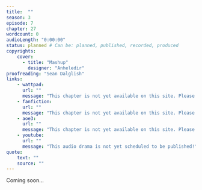 ```yaml
---
title:  ""
season: 3
episode: 7
chapter: 27
wordcount: 0
audioLength: "0:00:00"
status: planned # Can be: planned, published, recorded, produced
copyrights:
    cover:
      - title: "Mashup"
        designer: "Anheledir"
proofreading: "Sean Dalglish"
links:
    - wattpad:
      url: ""
      message: "This chapter is not yet available on this site. Please choose another hoster!"
    - fanfiction:
      url: ""
      message: "This chapter is not yet available on this site. Please choose another hoster!"
    - aoe3:
      url: ""
      message: "This chapter is not yet available on this site. Please choose another hoster!"
    - youtube:
      url: ""
      message: "This audio drama is not yet scheduled to be published!"
quote:
    text: ""
    source: ""
---
```

Coming soon...